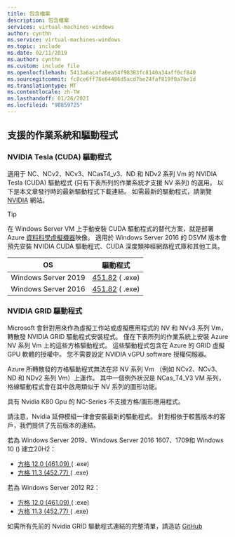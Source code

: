 ```yaml
---
title: 包含檔案
description: 包含檔案
services: virtual-machines-windows
author: cynthn
ms.service: virtual-machines-windows
ms.topic: include
ms.date: 02/11/2019
ms.author: cynthn
ms.custom: include file
ms.openlocfilehash: 5413a6acafa0ea54f98383fc8140a34aff0cf840
ms.sourcegitcommit: fc8ce6ff76e64486d5acd7be24faf819f0a7be1d
ms.translationtype: MT
ms.contentlocale: zh-TW
ms.lasthandoff: 01/26/2021
ms.locfileid: "98859725"
---
```

## <a name="supported-operating-systems-and-drivers"></a>支援的作業系統和驅動程式

### <a name="nvidia-tesla-cuda-drivers"></a>NVIDIA Tesla (CUDA) 驅動程式

適用于 NC、NCv2、NCv3、NCasT4_v3、ND 和 NDv2 系列 Vm 的 NVIDIA Tesla (CUDA) 驅動程式 (只有下表所列的作業系統才支援 NV 系列) 的選用。 以下是本文章發行時的最新驅動程式下載連結。 如需最新的驅動程式，請瀏覽 [NVIDIA](https://www.nvidia.com/) 網站。

> [!TIP]
> 在 Windows Server VM 上手動安裝 CUDA 驅動程式的替代方案，就是部署 Azure [資料科學虛擬機器](../articles/machine-learning/data-science-virtual-machine/overview.md)映像。 適用於 Windows Server 2016 的 DSVM 版本會預先安裝 NVIDIA CUDA 驅動程式、CUDA 深度類神經網路程式庫和其他工具。


| OS | 驅動程式 |
| -------- |------------- |
| Windows Server 2019 | [451.82](http://us.download.nvidia.com/tesla/451.82/451.82-tesla-desktop-winserver-2019-2016-international.exe) ( .exe)  |
| Windows Server 2016 | [451.82](http://us.download.nvidia.com/tesla/451.82/451.82-tesla-desktop-winserver-2019-2016-international.exe) ( .exe)  |

### <a name="nvidia-grid-drivers"></a>NVIDIA GRID 驅動程式

Microsoft 會針對用來作為虛擬工作站或虛擬應用程式的 NV 和 NVv3 系列 Vm，轉散發 NVIDIA GRID 驅動程式安裝程式。 僅在下表所列的作業系統上安裝 Azure NV 系列 Vm 上的這些方格驅動程式。 這些驅動程式包含在 Azure 的 GRID 虛擬 GPU 軟體的授權中。 您不需要設定 NVIDIA vGPU software 授權伺服器。

Azure 所轉散發的方格驅動程式無法在非 NV 系列 Vm （例如 NCv2、NCv3、ND 和 NDv2 系列 Vm）上運作。 其中一個例外狀況是 NCas_T4_V3 VM 系列，格線驅動程式會在其中啟用類似于 NV 系列的圖形功能。

具有 Nvidia K80 Gpu 的 NC-Series 不支援方格/圖形應用程式。  

請注意，Nvidia 延伸模組一律會安裝最新的驅動程式。 針對相依于較舊版本的客戶，我們提供了先前版本的連結。

若為 Windows Server 2019、Windows Server 2016 1607、1709和 Windows 10 () 建立20H2：
- [方格 12.0 (461.09) ](https://go.microsoft.com/fwlink/?linkid=874181) ( .exe) 
- [方格 11.3 (452.77) ](https://download.microsoft.com/download/f/d/5/fd5ad39b-89cb-4990-ae85-a6fd30475584/452.77_grid_win10_server2016_server2019_64bit_azure_swl.exe) ( .exe)  

若為 Windows Server 2012 R2： 
- [方格 12.0 (461.09) ](https://download.microsoft.com/download/c/5/e/c5e7df99-364d-45f5-bff7-c253d59121f1/461.09_grid_server2012R2_64bit_azure_swl.exe) ( .exe) 
- [方格 11.3 (452.77) ](https://download.microsoft.com/download/5/4/3/54323644-3c84-4aa1-97ec-35491f94c866/452.77_grid_server2012R2_64bit_azure_swl.exe) ( .exe)  


如需所有先前的 Nvidia GRID 驅動程式連結的完整清單，請造訪 [GitHub](https://github.com/Azure/azhpc-extensions/blob/master/NvidiaGPU/resources.json)
